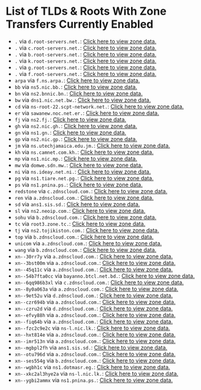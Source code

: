 # List of TLDs & Roots With Zone Transfers Currently Enabled

* `.` via `d.root-servers.net.`: [Click here to view zone data.](archives/root/d.root-servers.net.zone)
* `.` via `c.root-servers.net.`: [Click here to view zone data.](archives/root/c.root-servers.net.zone)
* `.` via `b.root-servers.net.`: [Click here to view zone data.](archives/root/b.root-servers.net.zone)
* `.` via `k.root-servers.net.`: [Click here to view zone data.](archives/root/k.root-servers.net.zone)
* `.` via `g.root-servers.net.`: [Click here to view zone data.](archives/root/g.root-servers.net.zone)
* `.` via `f.root-servers.net.`: [Click here to view zone data.](archives/root/f.root-servers.net.zone)
* `arpa` via `f.ns.arpa.`: [Click here to view zone data.](archives/arpa/f.ns.arpa.zone)
* `bb` via `ns5.nic.bb.`: [Click here to view zone data.](archives/bb/ns5.nic.bb.zone)
* `bn` via `ns2.bnnic.bn.`: [Click here to view zone data.](archives/bn/ns2.bnnic.bn.zone)
* `bw` via `dns1.nic.net.bw.`: [Click here to view zone data.](archives/bw/dns1.nic.net.bw.zone)
* `cd` via `ns-root-22.scpt-network.net.`: [Click here to view zone data.](archives/cd/ns-root-22.scpt-network.net.zone)
* `er` via `sawanew.noc.net.er.`: [Click here to view zone data.](archives/er/sawanew.noc.net.er.zone)
* `fj` via `ns2.fj.`: [Click here to view zone data.](archives/fj/ns2.fj.zone)
* `gh` via `ns2.nic.gh.`: [Click here to view zone data.](archives/gh/ns2.nic.gh.zone)
* `gn` via `ns1.gn.`: [Click here to view zone data.](archives/gn/ns1.gn.zone)
* `gp` via `ns2.nic.gp.`: [Click here to view zone data.](archives/gp/ns2.nic.gp.zone)
* `jm` via `ns.utechjamaica.edu.jm.`: [Click here to view zone data.](archives/jm/ns.utechjamaica.edu.jm.zone)
* `kh` via `ns.camnet.com.kh.`: [Click here to view zone data.](archives/kh/ns.camnet.com.kh.zone)
* `mp` via `ns1.nic.mp.`: [Click here to view zone data.](archives/mp/ns1.nic.mp.zone)
* `mw` via `domwe.sdn.mw.`: [Click here to view zone data.](archives/mw/domwe.sdn.mw.zone)
* `ni` via `ns.ideay.net.ni.`: [Click here to view zone data.](archives/ni/ns.ideay.net.ni.zone)
* `pg` via `ns1.tiare.net.pg.`: [Click here to view zone data.](archives/pg/ns1.tiare.net.pg.zone)
* `ps` via `ns1.pnina.ps.`: [Click here to view zone data.](archives/ps/ns1.pnina.ps.zone)
* `redstone` via `c.zdnscloud.com.`: [Click here to view zone data.](archives/redstone/c.zdnscloud.com.zone)
* `ren` via `a.zdnscloud.com.`: [Click here to view zone data.](archives/ren/a.zdnscloud.com.zone)
* `sd` via `ans1.sis.sd.`: [Click here to view zone data.](archives/sd/ans1.sis.sd.zone)
* `sl` via `ns2.neoip.com.`: [Click here to view zone data.](archives/sl/ns2.neoip.com.zone)
* `sohu` via `b.zdnscloud.com.`: [Click here to view zone data.](archives/sohu/b.zdnscloud.com.zone)
* `tc` via `root3.zone.tc.`: [Click here to view zone data.](archives/tc/root3.zone.tc.zone)
* `tj` via `ns2.tojikiston.com.`: [Click here to view zone data.](archives/tj/ns2.tojikiston.com.zone)
* `top` via `b.zdnscloud.com.`: [Click here to view zone data.](archives/top/b.zdnscloud.com.zone)
* `unicom` via `a.zdnscloud.com.`: [Click here to view zone data.](archives/unicom/a.zdnscloud.com.zone)
* `wang` via `b.zdnscloud.com.`: [Click here to view zone data.](archives/wang/b.zdnscloud.com.zone)
* `xn--30rr7y` via `a.zdnscloud.com.`: [Click here to view zone data.](archives/xn--30rr7y/a.zdnscloud.com.zone)
* `xn--3bst00m` via `a.zdnscloud.com.`: [Click here to view zone data.](archives/xn--3bst00m/a.zdnscloud.com.zone)
* `xn--45q11c` via `a.zdnscloud.com.`: [Click here to view zone data.](archives/xn--45q11c/a.zdnscloud.com.zone)
* `xn--54b7fta0cc` via `bayanno.btcl.net.bd.`: [Click here to view zone data.](archives/xn--54b7fta0cc/bayanno.btcl.net.bd.zone)
* `xn--6qq986b3xl` via `c.zdnscloud.com.`: [Click here to view zone data.](archives/xn--6qq986b3xl/c.zdnscloud.com.zone)
* `xn--8y0a063a` via `a.zdnscloud.com.`: [Click here to view zone data.](archives/xn--8y0a063a/a.zdnscloud.com.zone)
* `xn--9et52u` via `d.zdnscloud.com.`: [Click here to view zone data.](archives/xn--9et52u/d.zdnscloud.com.zone)
* `xn--czr694b` via `a.zdnscloud.com.`: [Click here to view zone data.](archives/xn--czr694b/a.zdnscloud.com.zone)
* `xn--czru2d` via `d.zdnscloud.com.`: [Click here to view zone data.](archives/xn--czru2d/d.zdnscloud.com.zone)
* `xn--efvy88h` via `a.zdnscloud.com.`: [Click here to view zone data.](archives/xn--efvy88h/a.zdnscloud.com.zone)
* `xn--fiq64b` via `a.zdnscloud.com.`: [Click here to view zone data.](archives/xn--fiq64b/a.zdnscloud.com.zone)
* `xn--fzc2c9e2c` via `ns-l.nic.lk.`: [Click here to view zone data.](archives/xn--fzc2c9e2c/ns-l.nic.lk.zone)
* `xn--hxt814e` via `a.zdnscloud.com.`: [Click here to view zone data.](archives/xn--hxt814e/a.zdnscloud.com.zone)
* `xn--imr513n` via `a.zdnscloud.com.`: [Click here to view zone data.](archives/xn--imr513n/a.zdnscloud.com.zone)
* `xn--mgbpl2fh` via `ans1.sis.sd.`: [Click here to view zone data.](archives/xn--mgbpl2fh/ans1.sis.sd.zone)
* `xn--otu796d` via `a.zdnscloud.com.`: [Click here to view zone data.](archives/xn--otu796d/a.zdnscloud.com.zone)
* `xn--ses554g` via `b.zdnscloud.com.`: [Click here to view zone data.](archives/xn--ses554g/b.zdnscloud.com.zone)
* `xn--wgbh1c` via `ns1.dotmasr.eg.`: [Click here to view zone data.](archives/xn--wgbh1c/ns1.dotmasr.eg.zone)
* `xn--xkc2al3hye2a` via `ns-l.nic.lk.`: [Click here to view zone data.](archives/xn--xkc2al3hye2a/ns-l.nic.lk.zone)
* `xn--ygbi2ammx` via `ns1.pnina.ps.`: [Click here to view zone data.](archives/xn--ygbi2ammx/ns1.pnina.ps.zone)

